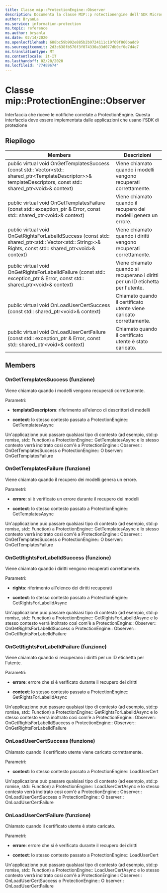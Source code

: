 ```yaml
---
title: Classe mip::ProtectionEngine::Observer
description: Documenta la classe MIP::p rotectionengine dell'SDK Microsoft Information Protection (MIP).
author: BryanLa
ms.service: information-protection
ms.topic: reference
ms.author: bryanla
ms.date: 02/14/2020
ms.openlocfilehash: 688bc59b992e885b2b9724111c19f69f860badd9
ms.sourcegitcommit: 2d3c638fb576f3f074330a33d077db0cf0e7d4e7
ms.translationtype: MT
ms.contentlocale: it-IT
ms.lasthandoff: 02/20/2020
ms.locfileid: "77489674"
---
```

# <a name="class-mipprotectionengineobserver"></a>Classe mip::ProtectionEngine::Observer 
Interfaccia che riceve le notifiche correlate a ProtectionEngine.
Questa interfaccia deve essere implementata dalle applicazioni che usano l'SDK di protezione
  
## <a name="summary"></a>Riepilogo
 Members                        | Descrizioni                                
--------------------------------|---------------------------------------------
public virtual void OnGetTemplatesSuccess (const std:: Vector\<std:: shared_ptr\<TemplateDescriptor\>\>& templateDescriptors, const std:: shared_ptr\<void\>& context)  |  Viene chiamato quando i modelli vengono recuperati correttamente.
public virtual void OnGetTemplatesFailure (const std:: exception_ptr & Error, const std:: shared_ptr\<void\>& context)  |  Viene chiamato quando il recupero dei modelli genera un errore.
public virtual void OnGetRightsForLabelIdSuccess (const std:: shared_ptr\<std:: Vector\<std:: String\>\>& Rights, const std:: shared_ptr\<void\>& context)  |  Viene chiamato quando i diritti vengono recuperati correttamente.
public virtual void OnGetRightsForLabelIdFailure (const std:: exception_ptr & Error, const std:: shared_ptr\<void\>& context)  |  Viene chiamato quando si recuperano i diritti per un ID etichetta per l'utente.
public virtual void OnLoadUserCertSuccess (const std:: shared_ptr\<void\>& context)  |  Chiamato quando il certificato utente viene caricato correttamente.
public virtual void OnLoadUserCertFailure (const std:: exception_ptr & Error, const std:: shared_ptr\<void\>& context)  |  Chiamato quando il certificato utente è stato caricato.
  
## <a name="members"></a>Members
  
### <a name="ongettemplatessuccess-function"></a>OnGetTemplatesSuccess (funzione)
Viene chiamato quando i modelli vengono recuperati correttamente.

Parametri:  
* **templateDescriptors**: riferimento all'elenco di descrittori di modelli 


* **context**: lo stesso contesto passato a ProtectionEngine:: GetTemplatesAsync


Un'applicazione può passare qualsiasi tipo di contesto (ad esempio, std::p romise, std:: Function) a ProtectionEngine:: GetTemplatesAsync e lo stesso contesto verrà inoltrato così com'è a ProtectionEngine:: Observer:: OnGetTemplatesSuccess o ProtectionEngine:: O bserver:: OnGetTemplatesFailure
  
### <a name="ongettemplatesfailure-function"></a>OnGetTemplatesFailure (funzione)
Viene chiamato quando il recupero dei modelli genera un errore.

Parametri:  
* **errore**: si è verificato un errore durante il recupero dei modelli 


* **context**: lo stesso contesto passato a ProtectionEngine:: GetTemplatesAsync


Un'applicazione può passare qualsiasi tipo di contesto (ad esempio, std::p romise, std:: Function) a ProtectionEngine:: GetTemplatesAsync e lo stesso contesto verrà inoltrato così com'è a ProtectionEngine:: Observer:: OnGetTemplatesSuccess o ProtectionEngine:: O bserver:: OnGetTemplatesFailure
  
### <a name="ongetrightsforlabelidsuccess-function"></a>OnGetRightsForLabelIdSuccess (funzione)
Viene chiamato quando i diritti vengono recuperati correttamente.

Parametri:  
* **rights**: riferimento all'elenco dei diritti recuperati 


* **context**: lo stesso contesto passato a ProtectionEngine:: GetRightsForLabelIdAsync


Un'applicazione può passare qualsiasi tipo di contesto (ad esempio, std::p romise, std:: Function) a ProtectionEngine:: GetRightsForLabelIdAsync e lo stesso contesto verrà inoltrato così com'è a ProtectionEngine:: Observer:: OnGetRightsForLabelIdSuccess o ProtectionEngine:: Observer:: OnGetRightsForLabelIdFailure
  
### <a name="ongetrightsforlabelidfailure-function"></a>OnGetRightsForLabelIdFailure (funzione)
Viene chiamato quando si recuperano i diritti per un ID etichetta per l'utente.

Parametri:  
* **errore**: errore che si è verificato durante il recupero dei diritti 


* **context**: lo stesso contesto passato a ProtectionEngine:: GetRightsForLabelIdAsync


Un'applicazione può passare qualsiasi tipo di contesto (ad esempio, std::p romise, std:: Function) a ProtectionEngine:: GetRightsForLabelIdAsync e lo stesso contesto verrà inoltrato così com'è a ProtectionEngine:: Observer:: OnGetRightsForLabelIdSuccess o ProtectionEngine:: Observer:: OnGetRightsForLabelIdFailure
  
### <a name="onloadusercertsuccess-function"></a>OnLoadUserCertSuccess (funzione)
Chiamato quando il certificato utente viene caricato correttamente.

Parametri:  
* **context**: lo stesso contesto passato a ProtectionEngine:: LoadUserCert


Un'applicazione può passare qualsiasi tipo di contesto (ad esempio, std::p romise, std:: Function) a ProtectionEngine:: LoadUserCertAsync e lo stesso contesto verrà inoltrato così com'è a ProtectionEngine:: Observer:: OnLoadUserCertSuccess o ProtectionEngine:: O bserver:: OnLoadUserCertFailure
  
### <a name="onloadusercertfailure-function"></a>OnLoadUserCertFailure (funzione)
Chiamato quando il certificato utente è stato caricato.

Parametri:  
* **errore**: errore che si è verificato durante il recupero dei diritti 


* **context**: lo stesso contesto passato a ProtectionEngine:: LoadUserCert


Un'applicazione può passare qualsiasi tipo di contesto (ad esempio, std::p romise, std:: Function) a ProtectionEngine:: LoadUserCertAsync e lo stesso contesto verrà inoltrato così com'è a ProtectionEngine:: Observer:: OnLoadUserCertSuccess o ProtectionEngine:: O bserver:: OnLoadUserCertFailure